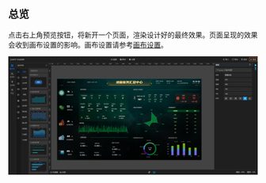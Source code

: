 ## 总览

点击右上角预览按钮，将新开一个页面，渲染设计好的最终效果。页面呈现的效果会收到画布设置的影响。画布设置请参考[画布设置](functions/main_desiner/canvas.md)。

![预览.png](预览.png)